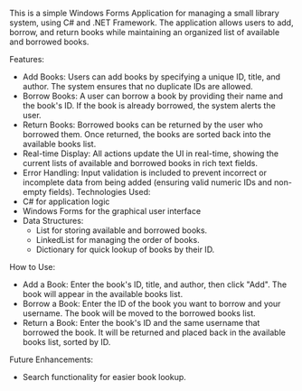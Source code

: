 This is a simple Windows Forms Application for managing a small library system, using C# and .NET Framework.
The application allows users to add, borrow, and return books while maintaining an organized list of available and borrowed books.

Features:
 - Add Books: Users can add books by specifying a unique ID, title, and author. The system ensures that no duplicate IDs are allowed.
 - Borrow Books: A user can borrow a book by providing their name and the book's ID. If the book is already borrowed, the system alerts the user.
 - Return Books: Borrowed books can be returned by the user who borrowed them. Once returned, the books are sorted back into the available books list.
 - Real-time Display: All actions update the UI in real-time, showing the current lists of available and borrowed books in rich text fields.
 - Error Handling: Input validation is included to prevent incorrect or incomplete data from being added (ensuring valid numeric IDs and non-empty fields).
Technologies Used:
 - C# for application logic
 - Windows Forms for the graphical user interface
 - Data Structures:
   * List for storing available and borrowed books.
   * LinkedList for managing the order of books.
   * Dictionary for quick lookup of books by their ID.
  
How to Use:
  - Add a Book: Enter the book's ID, title, and author, then click "Add". The book will appear in the available books list.
  - Borrow a Book: Enter the ID of the book you want to borrow and your username. The book will be moved to the borrowed books list.
  - Return a Book: Enter the book's ID and the same username that borrowed the book. It will be returned and placed back in the available books list, sorted by ID.

Future Enhancements:
 - Search functionality for easier book lookup.
